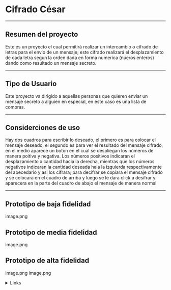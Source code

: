 # Cifrado César

***

## Resumen del proyecto

Este es un proyecto el cual permitirá realizar un intercambio o cifrado de letras para el envio de un mensaje; este cifrado realizará el desplazamiento de cada letra segun la orden dada en forma numerica (núeros enteros) dando como resultado un mensaje secreto.

***
## Tipo de Usuario

Este proyecto va dirigido a aquellas personas que quieren enviar un mensaje secreto a alguien en especial, en este caso es una lista de compras.

***
## Considerciones de uso


Hay dos cuadros para escribir lo deseado, el primero es para colocar el mensaje deseado, el segundo es para ver el resultado del mensaje cifrado, en el medio aparece un boton en el cual se despliegan los números de manera poitiva y negativa. Los números positivos indicaran el desplazamiento x cantidad hacia la derecha, mientras que los números negativos indicaran la cantidad deseada haia la izquierda respectivamente del abecedario y asi los cifrara; para decifrar se copiara el mensaje cifrado y se colocara en el cuadro de arriba y luego se le dara click a desifrar y aparecera en la parte del cuadro de abajo el mensaje de manera normal 

***
## Prototipo de baja fidelidad
image.png

## Prototipo de media fidelidad
image.png

## Prototipo de alta fidelidad
image.png
image.png

  <details><summary>Links</summary><p>

  * http://127.0.0.1:5500/src/